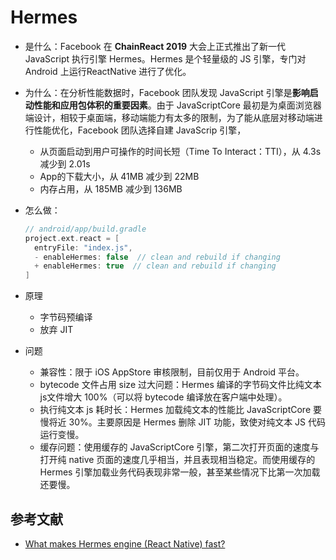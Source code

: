 # Hermes

- 是什么：Facebook 在 **ChainReact 2019** 大会上正式推出了新一代 JavaScript 执行引擎 Hermes。Hermes 是个轻量级的 JS 引擎，专门对 Android 上运行ReactNative 进行了优化。
- 为什么：在分析性能数据时，Facebook 团队发现 JavaScript 引擎是**影响启动性能和应用包体积的重要因素**。由于 JavaScriptCore 最初是为桌面浏览器端设计，相较于桌面端，移动端能力有太多的限制，为了能从底层对移动端进行性能优化，Facebook 团队选择自建 JavaScrip 引擎，

    - 从页面启动到用户可操作的时间长短（Time To Interact：TTI），从 4.3s 减少到 2.01s
    - App的下载大小，从 41MB 减少到 22MB
    - 内存占用，从 185MB 减少到 136MB

- 怎么做：

    ```gradle
    // android/app/build.gradle
    project.ext.react = [
      entryFile: "index.js",
      - enableHermes: false  // clean and rebuild if changing
      + enableHermes: true  // clean and rebuild if changing
    ]
    ```

- 原理

    - 字节码预编译
    - 放弃 JIT

- 问题

    - 兼容性：限于 iOS AppStore 审核限制，目前仅用于 Android 平台。
    - bytecode 文件占用 size 过大问题：Hermes 编译的字节码文件比纯文本js文件增大 100%（可以将 bytecode 编译放在客户端中处理）。
    - 执行纯文本 js 耗时长：Hermes 加载纯文本的性能比 JavaScriptCore 要慢将近 30%。主要原因是 Hermes 删除 JIT 功能，致使对纯文本 JS 代码运行变慢。
    - 缓存问题：使用缓存的 JavaScriptCore 引擎，第二次打开页面的速度与打开纯 native 页面的速度几乎相当，并且表现相当稳定。而使用缓存的 Hermes 引擎加载业务代码表现非常一般，甚至某些情况下比第一次加载还要慢。

## 参考文献

- [What makes Hermes engine (React Native) fast?](https://medium.com/tilicholabs/what-makes-hermes-engine-react-native-fast-ac6fa5e3ad2e)

